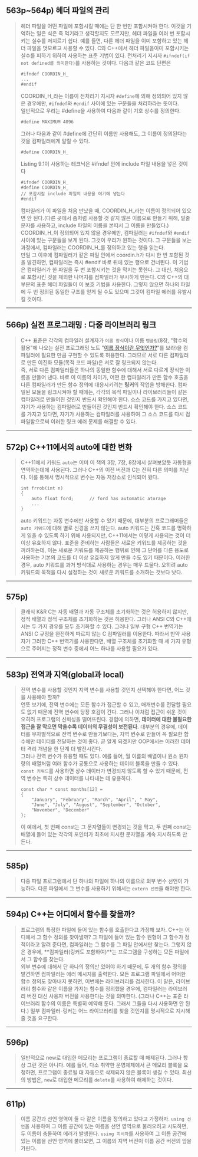 ## 563p~564p) 헤더 파일의 관리
> 헤더 파일을 어떤 파일에 포함시킬 때에는 단 한 번만 포함시켜야 한다. 이것을 기억하는 일은 식은 죽 먹기라고 생각할지도 모르지만, 헤더 파일을 여러 번 포함시키는 실수를 저지르기 쉽다. 예를 들면, 다른 헤더 파일을 이미 포함하고 있는 헤더 파일을 멋모르고 사용할 수 있다. C와 C++에서 헤더 파일을이미 포함시키는 실수를 피하기 위하여 사용하는 표준 기법이 있다. 전처리기 지시자 ```#ifndef(if not defined를 의미한다)```를 사용하는 것이다. 다음과 같은 코드 단편은
> <pre><code>#ifndef COORDIN_H_
> ...
> #endif</code></pre>
> COORDIN_H_라는 이름이 전처리기 지시자 ```#define```에 의해 정의되어 있지 않은 경우에만, ```#ifndef```와 ```#endif``` 사이에 있는 구문들을 처리하라는 뜻이다.   
> 일반적으로 우리는 #define을 사용하여 다음과 같이 기호 상수를 정의한다.
> <pre><code>#define MAXIMUM 4096</code></pre>
> 그러나 다음과 같이 #define에 간단히 이름만 사용해도, 그 이름이 정의된다는 것을 컴파일러에게 알릴 수 있다. 
> <pre><code>#define COORDIN_H_</code></pre>
> Listing 9.1이 사용하는 테크닉은 #ifndef 안에 include 파일 내용을 넣은 것이다
> <pre><code>#ifndef COORDIN_H_
> #define COORDIN_H_
> // 포함시킬 include 파일의 내용을 여기에 넣는다
> #endif</code></pre>
> 컴파일러가 이 파일을 처음 만났을 때, COORDIN_H_라는 이름이 정의되어 있으면 안 된다.(다른 곳에서 좀처럼 사용할 것 같지 않은 이름으로 만들기 위해, 밑줄 문자를 사용하고, include 파일의 이름을 본떠서 그 이름을 만들었다.) COORDIN_H_이 정의되어 있지 않을 경우에만, 컴파일러는 ```#ifndef```와 ```#endif``` 사이에 있는 구문들을 보게 된다. 그것이 우리가 원하는 것이다. 그 구문들을 보는 과정에서, 컴파일러는 COORDIN_H_를 정의하고 있는 행을 읽는다.  
> 만일 그 이후에 컴파일러가 같은 파일 안에서 coordin.h가 다시 한 번 포함된 것을 발견하면, 컴파일러는 즉시 #endif 바로 뒤에 있는 행으로 건너뛴다. 이 기법은 컴파일러가 한 파일을 두 번 포함시키는 것을 막지는 못한다. 그 대신, 처음으로 포함시킨 것을 제외한 나머지를 컴파일러가 무시하게 만든다. C와 C++의 대부분의 표준 헤더 파일들이 이 보호 기법을 사용한다. 그렇지 않으면 하나의 파일에 두 번 정의된 동일한 구조를 얻게 될 수도 있으며 그것이 컴파일 에러를 유발시킬 것이다. 
___
## 566p) 실전 프로그래밍 : 다중 라이브러리 링크
> C++ 표준은 각각의 컴파일러 설계자가 ```이름 장식```이나 이름 ```맹글링```(8장, "함수의 활용"에 나오는 실전 프로그래밍 노트 "[이름 장식이란 무엇인가?](https://github.com/tlsehddbs/CPP_Basic/blob/main/08/Note(Listing8).md, "Note(Listing8.md")"를 보라)을 컴파일러에 필요한 만큼 구현할 수 있도록 허용한다. 그러므로 서로 다른 컴파일러로 만든 이진화 모듈(목적 코드 파일)은 서로 잘 링크되지 않는다.  
> 즉, 서로 다른 컴파일러들은 하나의 동일한 함수에 대해서 서로 다르게 장식한 이름을 만들어 낸다. 바로 이 이름의 차이가, 어떤 한 컴파일러가 만든 함수 호출을 다른 컴파일러가 만든 함수 정의에 대응시키려는 **링커**의 작업을 방해한다. 컴파일된 모듈을 링크시켜야 할 때에는, 각각의 목적 파일이나 라이브러리들이 같은 컴파일러로 만들어진 것인지 반드시 확인해야 한다. 소스 코드를 가지고 있다면, 자기가 사용하는 컴파일러로 만들어진 것인지 반드시 확인해야 한다. 소스 코드를 가지고 있다면, 자기가 사용하는 컴파일러를 사용하여 그 소스 코드를 다시 컴파일함으로써 이러한 링크 에러 문제를 해결할 수 있다.
___
## 572p) C++11에서의 auto에 대한 변화
> C++11에서 키워드 ```auto```는 이미 이 책의 3장, 7장, 8장에서 살펴보았듯 자동형을 연역하는데에 사용된다. 그러나 C++의 이전 버전과 C는 전혀 다른 의미를 지닌다. 이를 통해서 명시적으로 변수는 자동 저장소로 인식되어 왔다.
> <pre><code>int frrob(int n)
> {
>     auto float ford;      // ford has automatic atorage
>     ...
> }</code></pre>
> auto 키워드는 자동 변수에만 사용할 수 있기 때문에, 대부분의 프로그래머들은 ```auto 키워드```에 대해 별로 신경을 쓰지 않는다. auto 키워드는 간혹 코드를 명확하게 읽을 수 있도록 하기 위해 사용되지만, C++11에서는 이렇게 사용되는 것이 더 이상 유효하지 않다. 표준을 준비하는 사람들은 새로운 키워드를 제공하는 것을 꺼려하는데, 이는 새로운 키워드를 제공하는 행위로 인해 그 단어를 다른 용도로 사용하는 기본의 코드를 더 이상 유효하지 않게 만들 수도 있기 때문이다. 이러한 경우, auto 키워드를 과거 방식대로 사용하는 경우는 매우 드물다. 오히려 auto 키워드의 목적을 다시 설정하는 것이 새로운 키워드를 소개하는 것보다 낫다.
___
## 575p) 
> 클래식 K&R C는 자동 배열과 자동 구조체를 초기화하는 것은 허용하지 않지만, 정적 배열과 정적 구조체를 초기화하는 것은 허용한다. 그러나 ANSI C와 C++에서는 두 가지 경우를 모두 초기화할 수 있다. 그러나 일부 구형 C++ 번역기는 ANSI C 규정을 완전하게 따르지 않는 C 컴파일러를 이용한다. 따라서 만약 사용자가 그러한 C++ 번역기를 사용한다면, 배열 구조체를 초기화할 때 세 가지 유형으로 주어지는 정적 변수 중에서 어느 하나를 사용할 필요가 있다.
___
## 583p) 전역과 지역(global과 local)
> 전역 변수를 사용할 것인지 지역 변수를 사용할 것인지 선택해야 한다면, 어느 것을 사용해야 할까?  
> 언뜻 보기에, 전역 변수에는 모든 함수가 접근할 수 있고, 매개변수를 전달할 필요도 없기 때문에 전역 변수에 당장 호감이 간다. 그러나 이처럼 접근이 쉬운 것이 오히려 프로그램의 신뢰성을 떨어뜨린다. 경험에 의하면, **데이터에 대한 불필요한 접근을 잘 막으면 막을수록 데이터의 무결성이 보전된다.** 대부분의 경우에, 데이터를 무차별적으로 전역 변수로 만들기보다는, 지역 변수로 만들어 꼭 필요한 함수에만 데이터를 전달하는 것이 좋다. 곧 알게 되겠지만 OOP에서는 이러한 데이터 격리 개념을 한 단계 더 발전시킨다.  
> 그러나 전역 변수가 유용할 때도 있다. 예를 들어, 월 이름의 배열이나 원소 원자량의 배열처럼 여러 함수가 공통으로 사용하는 데이터 블록을 만들 수 있다. ```const 키워드```를 사용하면 상수 데이터가 변경되지 않도록 할 수 있기 때문에, 전역 변수는 특히 상수 데이터를 나타내는 데 유용하다. 
> <pre><code>const char * const months[12] = 
> {
>     "January", "February", "March", "April", " May",
>     "June", "July", "August", "September", "October", 
>     "November", "December"
> };</code></pre>
> 이 예에서, 첫 번째 const는 그 문자열들이 변경되는 것을 막고, 두 번째 const는 배열에 들어 있는 각각의 포인터가 최초에 지시한 문자열을 계속 지시하도록 만든다.
___
## 585p)
> 다중 파일 프로그램에서 단 하나의 파일에 하나의 이름으로 외부 변수 선언이 가능하다. 다른 파일에서 그 변수를 사용하기 위해서는 ```extern 선언```을 해야만 한다.
___
## 594p) C++는 어디에서 함수를 찾을까?
> 프로그램의 특정한 파일에 들어 있는 함수를 호출한다고 가정해 보자. C++는 어디에서 그 함수 정의를 찾아낼까? 그 파일에 들어 있는 함수 원형이 그 함수가 정적이라고 알려 준다면, 컴파일러는 그 함수를 그 파일 안에서만 찾는다. 그렇지 않은 경우에, **컴파일러(링커도 포함하여)**는 프로그램을 구성하는 모든 파일에서 그 함수를 찾는다.  
> 외부 변수에 대해서 단 하나의 정의만 있어야 하기 때문에, 두 개의 함수 정의를 발견하면 컴파일러는 에러 메시지를 출력한다. 모든 프로그램 파일에서 어떠한 함수 정의도 찾아내지 못하면, 이번에는 라이브러리를 검사한다. 이 말은, 라이브러리 함수와 같은 이름을 가지는 함수를 정의했을 경우에, 컴파일러는 라이브러리 버전 대신 사용자 버전을 사용한다는 것을 의마한다. (그러나 C++는 표준 라이브러리 함수의 이름은 특별히 예약해 둔다. 그래서 그들을 다시 사용하면 안 된다.) 일부 컴파일러-링커는 어느 라이브러리를 찾을 것인지를 명시적으로 지시해 줄 것을 요구한다.
___
## 596p)
> 일반적으로 new로 대입한 메모리는 프로그램이 종료할 때 해제된다. 그러나 항상 그런 것은 아니다. 예를 들어, 다소 취약한 운영체제에서 큰 메모리 블록을 요청하면, 프로그램이 종료될 대 자동으로 삭제되지 않은 블록이 생길 수 있다. 최선의 방법은, ```new```로 대입한 메모리를 ```delete```를 사용하여 해제하는 것이다.
___
## 611p)
> 이름 공간과 선언 영역이 둘 다 같은 이름을 정의하고 있다고 가정하자. ```using 선언```을 사용하여 그 이름 공간에 있는 이름을 선언 영역으로 불러오려고 시도하면, 두 이름이 충돌하여 에러가 발생한다. ```using 지시자```를 사용하여 그 이름 공간에 있는 이름을 선언 영역에 불러오면, 그 이름의 지역 버전이 이름 공간 버전의 앞을 가린다.